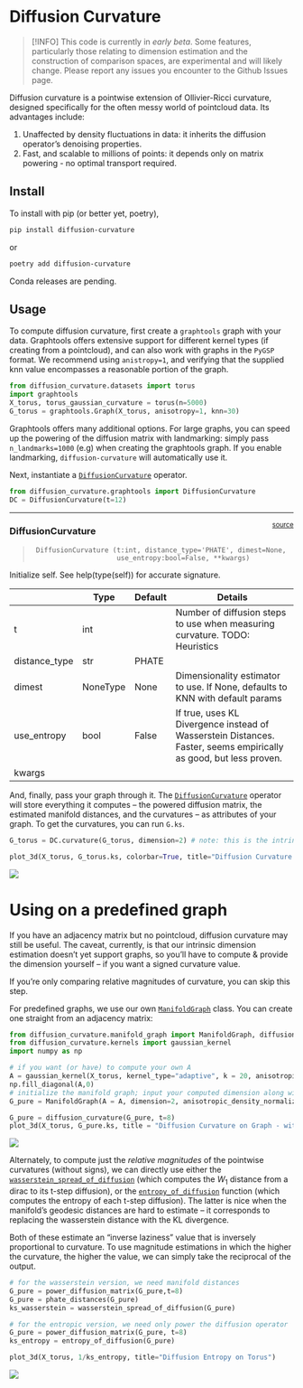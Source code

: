 # Diffusion Curvature

<!-- WARNING: THIS FILE WAS AUTOGENERATED! DO NOT EDIT! -->

> \[!INFO\] This code is currently in *early beta*. Some features,
> particularly those relating to dimension estimation and the
> construction of comparison spaces, are experimental and will likely
> change. Please report any issues you encounter to the Github Issues
> page.

Diffusion curvature is a pointwise extension of Ollivier-Ricci
curvature, designed specifically for the often messy world of pointcloud
data. Its advantages include:

1.  Unaffected by density fluctuations in data: it inherits the
    diffusion operator’s denoising properties.
2.  Fast, and scalable to millions of points: it depends only on matrix
    powering - no optimal transport required.

## Install

<!-- To install with conda (or better yet, mamba),
```sh
conda install diffusion-curvature -c riddlelabs
``` -->

To install with pip (or better yet, poetry),

``` sh
pip install diffusion-curvature
```

or

``` sh
poetry add diffusion-curvature
```

Conda releases are pending.

## Usage

To compute diffusion curvature, first create a `graphtools` graph with
your data. Graphtools offers extensive support for different kernel
types (if creating from a pointcloud), and can also work with graphs in
the `PyGSP` format. We recommend using `anistropy=1`, and verifying that
the supplied knn value encompasses a reasonable portion of the graph.

``` python
from diffusion_curvature.datasets import torus
import graphtools
X_torus, torus_gaussian_curvature = torus(n=5000)
G_torus = graphtools.Graph(X_torus, anisotropy=1, knn=30)
```

Graphtools offers many additional options. For large graphs, you can
speed up the powering of the diffusion matrix with landmarking: simply
pass `n_landmarks=1000` (e.g) when creating the graphtools graph. If you
enable landmarking, `diffusion-curvature` will automatically use it.

Next, instantiate a
[`DiffusionCurvature`](https://professorwug.github.io/diffusion_curvature/core%20(graphtools).html#diffusioncurvature)
operator.

``` python
from diffusion_curvature.graphtools import DiffusionCurvature
DC = DiffusionCurvature(t=12)
```

------------------------------------------------------------------------

<a
href="https://github.com/professorwug/diffusion_curvature/blob/main/diffusion_curvature/graphtools.py#LNone"
target="_blank" style="float:right; font-size:smaller">source</a>

### DiffusionCurvature

>      DiffusionCurvature (t:int, distance_type='PHATE', dimest=None,
>                          use_entropy:bool=False, **kwargs)

Initialize self. See help(type(self)) for accurate signature.

|               | **Type** | **Default** | **Details**                                                                                                       |
|---------------|----------|-------------|-------------------------------------------------------------------------------------------------------------------|
| t             | int      |             | Number of diffusion steps to use when measuring curvature. TODO: Heuristics                                       |
| distance_type | str      | PHATE       |                                                                                                                   |
| dimest        | NoneType | None        | Dimensionality estimator to use. If None, defaults to KNN with default params                                     |
| use_entropy   | bool     | False       | If true, uses KL Divergence instead of Wasserstein Distances. Faster, seems empirically as good, but less proven. |
| kwargs        |          |             |                                                                                                                   |

And, finally, pass your graph through it. The
[`DiffusionCurvature`](https://professorwug.github.io/diffusion_curvature/core%20(graphtools).html#diffusioncurvature)
operator will store everything it computes – the powered diffusion
matrix, the estimated manifold distances, and the curvatures – as
attributes of your graph. To get the curvatures, you can run `G.ks`.

``` python
G_torus = DC.curvature(G_torus, dimension=2) # note: this is the intrinsic dimension of the data
```

``` python
plot_3d(X_torus, G_torus.ks, colorbar=True, title="Diffusion Curvature on the torus")
```

![](index_files/figure-commonmark/cell-6-output-1.png)

# Using on a predefined graph

If you have an adjacency matrix but no pointcloud, diffusion curvature
may still be useful. The caveat, currently, is that our intrinsic
dimension estimation doesn’t yet support graphs, so you’ll have to
compute & provide the dimension yourself – if you want a signed
curvature value.

If you’re only comparing relative magnitudes of curvature, you can skip
this step.

For predefined graphs, we use our own
[`ManifoldGraph`](https://professorwug.github.io/diffusion_curvature/core%20(manifoldgraph).html#manifoldgraph)
class. You can create one straight from an adjacency matrix:

``` python
from diffusion_curvature.manifold_graph import ManifoldGraph, diffusion_curvature, diffusion_entropy_curvature, entropy_of_diffusion, wasserstein_spread_of_diffusion, power_diffusion_matrix, phate_distances
from diffusion_curvature.kernels import gaussian_kernel
import numpy as np
```

``` python
# if you want (or have) to compute your own A
A = gaussian_kernel(X_torus, kernel_type="adaptive", k = 20, anisotropic_density_normalization=1)
np.fill_diagonal(A,0)
# initialize the manifold graph; input your computed dimension along with the adjacency matrix
G_pure = ManifoldGraph(A = A, dimension=2, anisotropic_density_normalization=1)
```

``` python
G_pure = diffusion_curvature(G_pure, t=8)
plot_3d(X_torus, G_pure.ks, title = "Diffusion Curvature on Graph - without pointcloud")
```

![](index_files/figure-commonmark/cell-9-output-1.png)

Alternately, to compute just the *relative magnitudes* of the pointwise
curvatures (without signs), we can directly use either the
[`wasserstein_spread_of_diffusion`](https://professorwug.github.io/diffusion_curvature/core%20(manifoldgraph).html#wasserstein_spread_of_diffusion)
(which computes the $W_1$ distance from a dirac to its t-step
diffusion), or the
[`entropy_of_diffusion`](https://professorwug.github.io/diffusion_curvature/core%20(manifoldgraph).html#entropy_of_diffusion)
function (which computes the entropy of each t-step diffusion). The
latter is nice when the manifold’s geodesic distances are hard to
estimate – it corresponds to replacing the wasserstein distance with the
KL divergence.

Both of these estimate an “inverse laziness” value that is inversely
proportional to curvature. To use magnitude estimations in which the
higher the curvature, the higher the value, we can simply take the
reciprocal of the output.

``` python
# for the wasserstein version, we need manifold distances
G_pure = power_diffusion_matrix(G_pure,t=8)
G_pure = phate_distances(G_pure)
ks_wasserstein = wasserstein_spread_of_diffusion(G_pure)
```

``` python
# for the entropic version, we need only power the diffusion operator
G_pure = power_diffusion_matrix(G_pure, t=8)
ks_entropy = entropy_of_diffusion(G_pure)
```

``` python
plot_3d(X_torus, 1/ks_entropy, title="Diffusion Entropy on Torus")
```

![](index_files/figure-commonmark/cell-12-output-1.png)
